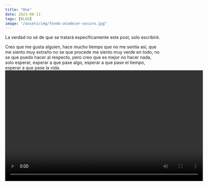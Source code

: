 ```yaml
---
title: "One"
date: 2023-08-11 
tags: [BLOG]
image: "/assets/img/fondo-atadecer-oscuro.jpg"
---
```

La verdad no sé de que se tratará especificamente este post, solo escribiré.

Creo que me gusta alguien, hace mucho tiempo que no me sentia así, que me siento muy extraño no se que procede me siento muy verde en todo, no se que puedo hacer al respecto, pero creo que es mejor no hacer nada, solo esperar, esperar a que pase algo, esperar a que pase el tiempo, esperar a que pase la vida. 
<video controls width="640" height="360">
  <source src="/assets/videos/videojp.mp4" type="video/mp4">
  Tu navegador no soporta la reproducción de videos en HTML5.
</video>
